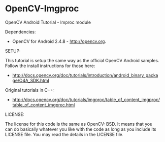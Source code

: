 OpenCV-Imgproc
==============

OpenCV Android Tutorial - Improc module

Dependencies:

- OpenCV for Android 2.4.8 - http://opencv.org.

SETUP:

This tutorial is setup the same way as the official OpenCV Android samples.
Follow the install instructions for those here: 

- http://docs.opencv.org/doc/tutorials/introduction/android_binary_package/O4A_SDK.html

Original tutorials in C++:

- http://docs.opencv.org/doc/tutorials/imgproc/table_of_content_imgproc/table_of_content_imgproc.html

LICENSE:


The license for this code is the same as OpenCV: BSD.
It means that you can do basically whatever you like with the code as long as you include its LICENSE file.
You may read the details in the LICENSE file. 

